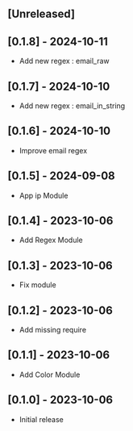 ## [Unreleased]

## [0.1.8] - 2024-10-11

- Add new regex : email_raw

## [0.1.7] - 2024-10-10

- Add new regex : email_in_string

## [0.1.6] - 2024-10-10

- Improve email regex

## [0.1.5] - 2024-09-08

- App ip Module

## [0.1.4] - 2023-10-06

- Add Regex Module

## [0.1.3] - 2023-10-06

- Fix module

## [0.1.2] - 2023-10-06

- Add missing require

## [0.1.1] - 2023-10-06

- Add Color Module

## [0.1.0] - 2023-10-06

- Initial release
